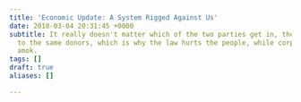 ```yaml
---
title: 'Economic Update: A System Rigged Against Us'
date: 2018-03-04 20:31:45 +0000
subtitle: It really doesn't matter which of the two parties get in, they're beholden
  to the same donors, which is why the law hurts the people, while corporations run
  amok.
tags: []
draft: true
aliases: []

---
```

